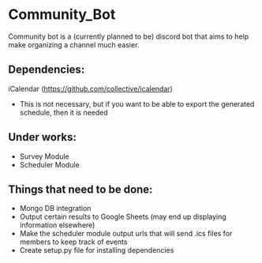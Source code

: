 # Community_Bot

Community bot is a (currently planned to be) discord bot that aims to help make organizing a channel much easier.

## Dependencies:
iCalendar (https://github.com/collective/icalendar)
* This is not necessary, but if you want to be able to export the generated schedule, then it is needed

## Under works:
* Survey Module
* Scheduler Module

## Things that need to be done:
* Mongo DB integration
* Output certain results to Google Sheets (may end up displaying information elsewhere)
* Make the scheduler module output urls that will send .ics files for members to keep track of events
* Create setup.py file for installing dependencies